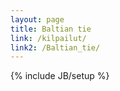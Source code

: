 ```yaml
---
layout: page
title: Baltian tie
link: /kilpailut/
link2: /Baltian_tie/
---
```

{% include JB/setup %}
